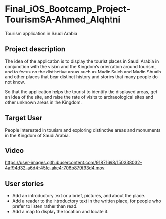 # Final_iOS_Bootcamp_Project-TourismSA-Ahmed_Alqhtni
Tourism application in Saudi Arabia 

## Project description
The idea of the application is to display the tourist places in Saudi Arabia in conjunction with the vision and the Kingdom’s orientation around tourism, and to focus on the distinctive areas such as Madin Saleh and Madin Shuaib and other places that bear distinct history and stories that many people do not know. 

So that the application helps the tourist to identify the displayed areas, get an idea of the site, and raise the rate of visits to archaeological sites and other unknown areas in the Kingdom.


## Target User
People interested in tourism and exploring distinctive areas and monuments in the Kingdom of Saudi Arabia.


## Video


https://user-images.githubusercontent.com/91871668/150338032-4af94d32-a6d4-45fc-abe4-708b879f93d4.mov




## User stories
   - Add an introductory text or a brief, pictures, and  about the place.
   - Add a reader to the introductory text in the written place, for people who prefer to listen rather than read.
   - Add a map to display the location and locate it.
